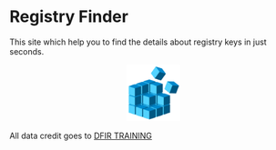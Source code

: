 # Registry Finder 

This site which help you to find the details about registry keys in just seconds.

<center><img src="assets/img/favicon.png" height="100px" widht="100px"></center>

All data credit goes to [DFIR TRAINING](https://www.dfir.training/ultimate-registry-forensics-cheat-sheet)
